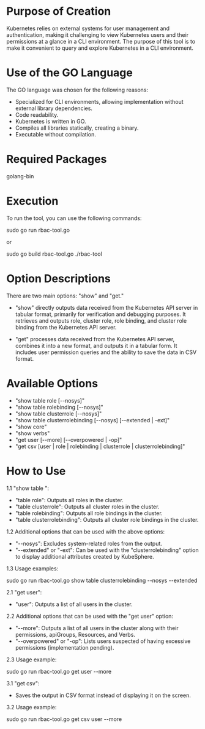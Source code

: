 # Purpose of Creation

Kubernetes relies on external systems for user management and authentication, making it challenging to view Kubernetes users and their permissions at a glance in a CLI environment. The purpose of this tool is to make it convenient to query and explore Kubernetes in a CLI environment.

# Use of the GO Language

The GO language was chosen for the following reasons:

- Specialized for CLI environments, allowing implementation without external library dependencies.
- Code readability.
- Kubernetes is written in GO.
- Compiles all libraries statically, creating a binary.
- Executable without compilation.

# Required Packages

golang-bin

# Execution

To run the tool, you can use the following commands:

sudo go run rbac-tool.go <options>

or

sudo go build rbac-tool.go
./rbac-tool <options>


# Option Descriptions

There are two main options: "show" and "get."

- "show" directly outputs data received from the Kubernetes API server in tabular format, primarily for verification and debugging purposes. It retrieves and outputs role, cluster role, role binding, and cluster role binding from the Kubernetes API server.

- "get" processes data received from the Kubernetes API server, combines it into a new format, and outputs it in a tabular form. It includes user permission queries and the ability to save the data in CSV format.

# Available Options

- "show table role [--nosys]"
- "show table rolebinding [--nosys]"
- "show table clusterrole [--nosys]"
- "show table clusterrolebinding [--nosys] [--extended | -ext]"
- "show core"
- "show verbs"
- "get user [--more] [--overpowered | -op]"
- "get csv [user | role | rolebinding | clusterrole | clusterrolebinding]"

# How to Use

1.1 "show table <TYPE>":

   - "table role": Outputs all roles in the cluster.
   - "table clusterrole": Outputs all cluster roles in the cluster.
   - "table rolebinding": Outputs all role bindings in the cluster.
   - "table clusterrolebinding": Outputs all cluster role bindings in the cluster.

1.2 Additional options that can be used with the above options:

   - "--nosys": Excludes system-related roles from the output.
   - "--extended" or "-ext": Can be used with the "clusterrolebinding" option to display additional attributes created by KubeSphere.

1.3 Usage examples:

sudo go run rbac-tool.go show table clusterrolebinding --nosys --extended


2.1 "get user":

   - "user": Outputs a list of all users in the cluster.

2.2 Additional options that can be used with the "get user" option:

   - "--more": Outputs a list of all users in the cluster along with their permissions, apiGroups, Resources, and Verbs.
   - "--overpowered" or "-op": Lists users suspected of having excessive permissions (implementation pending).

2.3 Usage example:

sudo go run rbac-tool.go get user --more


3.1 "get csv":

   - Saves the output in CSV format instead of displaying it on the screen.


3.2 Usage example:

sudo go run rbac-tool.go get csv user --more
